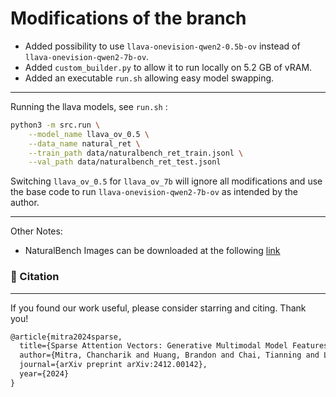 # Modifications of the branch

- Added possibility to use `llava-onevision-qwen2-0.5b-ov` instead of `llava-onevision-qwen2-7b-ov`.
- Added `custom_builder.py` to allow it to run locally on 5.2 GB of vRAM.
- Added an executable `run.sh` allowing easy model swapping.

---

Running the llava models, see `run.sh` :

```sh
python3 -m src.run \
    --model_name llava_ov_0.5 \
    --data_name natural_ret \
    --train_path data/naturalbench_ret_train.jsonl \
    --val_path data/naturalbench_ret_test.jsonl
```

Switching `llava_ov_0.5` for `llava_ov_7b` will ignore all modifications and use the base code to run `llava-onevision-qwen2-7b-ov` as intended by the author.

---

Other Notes:
 - NaturalBench Images can be downloaded at the following [link](https://huggingface.co/datasets/BaiqiL/naturalbench_pictures/blob/main/raw_images.zip)

### 📝 Citation
---
If you found our work useful, please consider starring and citing. Thank you!
```latex
@article{mitra2024sparse,
  title={Sparse Attention Vectors: Generative Multimodal Model Features Are Discriminative Vision-Language Classifiers},
  author={Mitra, Chancharik and Huang, Brandon and Chai, Tianning and Lin, Zhiqiu and Arbelle, Assaf and Feris, Rogerio and Karlinsky, Leonid and Darrell, Trevor and Ramanan, Deva and Herzig, Roei},
  journal={arXiv preprint arXiv:2412.00142},
  year={2024}
}
```
